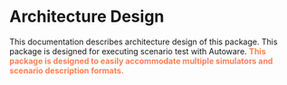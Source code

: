 # Architecture Design

This documentation describes architecture design of this package.
This package is designed for executing scenario test with Autoware.
<font color="Coral">__This package is designed to easily accommodate multiple simulators and scenario description formats.__</font>
